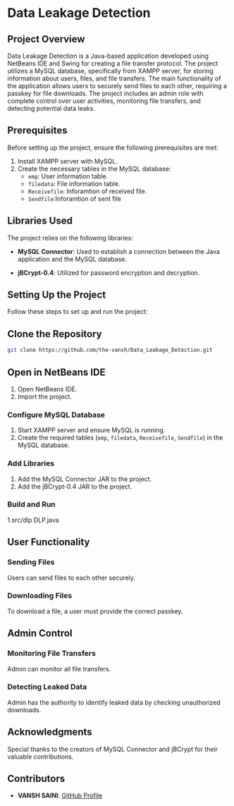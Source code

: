 # Data Leakage Detection

## Project Overview

Data Leakage Detection is a Java-based application developed using NetBeans IDE and Swing for creating a file transfer protocol. The project utilizes a MySQL database, specifically from XAMPP server, for storing information about users, files, and file transfers. The main functionality of the application allows users to securely send files to each other, requiring a passkey for file downloads. The project includes an admin role with complete control over user activities, monitoring file transfers, and detecting potential data leaks.

## Prerequisites

Before setting up the project, ensure the following prerequisites are met:

1. Install XAMPP server with MySQL.
2. Create the necessary tables in the MySQL database:
   - `emp`: User information table.
   - `filedata`: File information table.
   - `Receivefile`: Inforamtion of received file.
   - `Sendfile`:Inforamtion of sent file

## Libraries Used

The project relies on the following libraries:

- **MySQL Connector**: Used to establish a connection between the Java application and the MySQL database.

- **jBCrypt-0.4**: Utilized for password encryption and decryption.

## Setting Up the Project

Follow these steps to set up and run the project:

## Clone the Repository

   ```bash
   git clone https://github.com/the-vansh/Data_Leakage_Detection.git
   ```

## Open in NetBeans IDE

1. Open NetBeans IDE.
2. Import the project.

### Configure MySQL Database

1. Start XAMPP server and ensure MySQL is running.
2. Create the required tables (`emp`, `filedata`, `Receivefile`, `Sendfile`) in the MySQL database.

### Add Libraries

1. Add the MySQL Connector JAR to the project.
2. Add the jBCrypt-0.4 JAR to the project.

### Build and Run

1.src/dlp DLP.java

## User Functionality

### Sending Files

Users can send files to each other securely.

### Downloading Files

To download a file, a user must provide the correct passkey.

## Admin Control

### Monitoring File Transfers

Admin can monitor all file transfers.

### Detecting Leaked Data

Admin has the authority to identify leaked data by checking unauthorized downloads.

## Acknowledgments

Special thanks to the creators of MySQL Connector and jBCrypt for their valuable contributions.

## Contributors

- **VANSH SAINI**: [GitHub Profile](https://github.com/the-vansh/)

